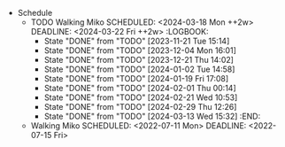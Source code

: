 - Schedule
	- TODO Walking Miko 
	  SCHEDULED: <2024-03-18 Mon ++2w>
	  DEADLINE: <2024-03-22 Fri ++2w>
	  :LOGBOOK:
	  * State "DONE" from "TODO" [2023-11-21 Tue 15:14]
	  * State "DONE" from "TODO" [2023-12-04 Mon 16:01]
	  * State "DONE" from "TODO" [2023-12-21 Thu 14:02]
	  * State "DONE" from "TODO" [2024-01-02 Tue 14:58]
	  * State "DONE" from "TODO" [2024-01-19 Fri 17:08]
	  * State "DONE" from "TODO" [2024-02-01 Thu 00:14]
	  * State "DONE" from "TODO" [2024-02-21 Wed 10:53]
	  * State "DONE" from "TODO" [2024-02-29 Thu 12:26]
	  * State "DONE" from "TODO" [2024-03-13 Wed 15:32]
	  :END:
	- Walking Miko
	  SCHEDULED: <2022-07-11 Mon>
	  DEADLINE: <2022-07-15 Fri>